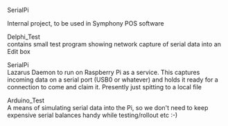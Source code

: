 SerialPi  
 
Internal project, to be used in Symphony POS software

Delphi_Test  
contains small test program showing network capture of serial data into an Edit box

SerialPi  
Lazarus Daemon to run on Raspberry Pi as a service.
This captures incoming data on a serial port (USB0 or whatever) and holds it ready for a connection to come and claim it.
Presently just spitting to a local file

Arduino_Test  
A means of simulating serial data into the Pi, so we don't need to keep expensive serial balances handy while testing/rollout etc :-)
